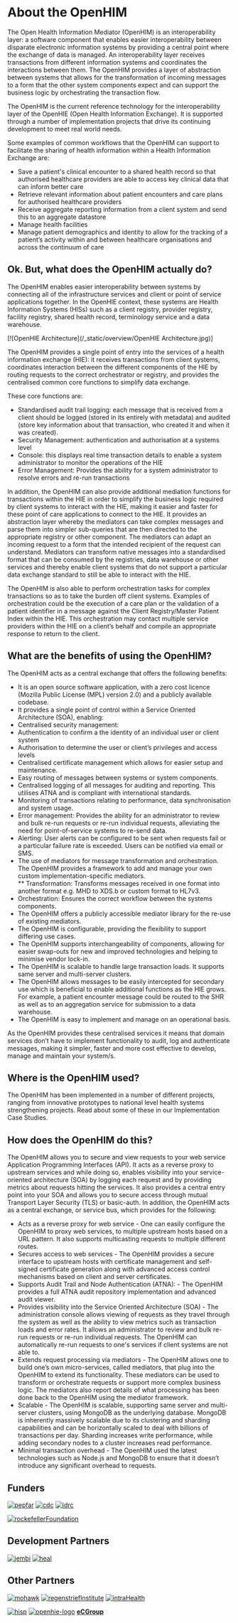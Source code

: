 About the OpenHIM
====================

The Open Health Information Mediator (OpenHIM) is an interoperability layer: a software component that enables easier interoperability between disparate electronic information systems by providing a central point where the exchange of data is managed. An interoperability layer receives transactions from different information systems and coordinates the interactions between them. The OpenHIM provides a layer of abstraction between systems that allows for the transformation of incoming messages to a form that the other system components expect and can support the business logic by orchestrating the transaction flow. 

The OpenHIM is the current reference technology for the interoperability layer of the OpenHIE (Open Health Information Exchange). It is supported through a number of implementation projects that drive its continuing development to meet real world needs.  

Some examples of common workflows that the OpenHIM can support to facilitate the sharing of health information within a Health Information Exchange are:  
* Save a patient's clinical encounter to a shared health record so that authorised healthcare providers are able to access key clinical data that can inform better care 
* Retrieve relevant information about patient encounters and care plans for authorised healthcare providers
* Receive aggregate reporting information from a client system and send this to an aggregate datastore
* Manage health facilities 
* Manage patient demographics and identity to allow for the tracking of a patient’s activity within and between healthcare  organisations and across the continuum of care

## Ok. But, what does the OpenHIM actually do?

The OpenHIM enables easier interoperability between systems by connecting all of the infrastructure services and client or point of service applications together. In the OpenHIE context, these systems are Health Information Systems (HISs) such as a client registry, provider registry, facility registry, shared health record, terminology service and a data warehouse.  

[![OpenHIE Architecture](/_static/overview/OpenHIE Architecture.jpg)]

The OpenHIM provides a single point of entry into the services of a health information exchange (HIE): it receives transactions from client systems, coordinates interaction between the different components of the HIE by routing requests to the correct orchestrator or registry, and provides the centralised common core functions to simplify data exchange. 

These core functions are:  
* Standardised audit trail logging: each message that is received from a client should be logged (stored in its entirely with metadata) and audited (store key information about that transaction, who created it and when it was created).
* Security Management: authentication and authorisation at a systems level  
* Console: this displays real time transaction details to enable a system administrator to monitor the operations of the HIE
* Error Management: Provides the ability for a system administrator to resolve errors and re-run transactions 

In addition, the OpenHIM can also provide additional mediation functions for transactions within the HIE in order to simplify the business logic required by client systems to interact with the HIE, making it easier and faster for these point of care applications to connect to the HIE. It provides an abstraction layer whereby the mediators can take complex messages and parse them into simpler sub-queries that are then directed to the appropriate registry or other component. The mediators can adapt an incoming request to a form that the intended recipient of the request can understand. Mediators can transform native messages into a standardised format that can be consumed by the registries, data warehouse or other services and thereby enable client systems that do not support a particular data exchange standard to still be able to interact with the HIE. 

The OpenHIM is also able to perform orchestration tasks for complex transactions so as to take the burden off client systems. Examples of orchestration could be the execution of a care plan or the validation of a patient identifier in a message against the Client Registry/Master Patient Index within the HIE. This orchestration may contact multiple service providers within the HIE on a client’s behalf and compile an appropriate response to return to the client. 

## What are the benefits of using the OpenHIM?

The OpenHIM acts as a central exchange that offers the following benefits:
* It is an open source software application, with a zero cost licence (Mozilla Public License (MPL) version 2.0) and a publicly available codebase.
* It provides a single point of control within a Service Oriented Architecture (SOA), enabling: 
* Centralised security management:
* Authentication to confirm a the identity of an individual user or client system
* Authorisation to determine the user or client’s privileges and access levels 
* Centralised certificate management which allows for easier setup and maintenance.
* Easy routing of messages between systems or system components.
* Centralised logging of all messages for auditing and reporting. This utilises ATNA and is compliant with international standards.
* Monitoring of transactions relating to performance, data synchronisation and system usage.  
* Error management: Provides the ability for an administrator to review and bulk re-run requests or re-run individual requests, alleviating the need for point-of-service systems to re-send data. 
* Alerting: User alerts can be configured to be sent when requests fail or a particular failure rate is exceeded. Users can be notified via email or SMS. 
* The use of mediators for message transformation and orchestration. The OpenHIM provides a framework to add and manage your own custom implementation-specific mediators.  
** Transformation: Transforms messages received in one format into another format e.g. MHD to XDS.b or custom format to HL7v3. 
* Orchestration: Ensures the correct workflow between the systems components.
* The OpenHIM offers a publicly accessible mediator library for the re-use of existing mediators. 
* The OpenHIM is configurable, providing the flexibility to support differing use cases.
* The OpenHIM supports interchangeability of components, allowing for easier swap-outs for new and improved technologies and helping to minimise vendor lock-in.
* The OpenHIM is scalable to handle large transaction loads. It supports same server and multi-server clusters.   
* The OpenHIM allows messages to be easily intercepted for secondary use which is beneficial to enable additional functions as the HIE grows. For example, a patient encounter message could be routed to the SHR as well as to an aggregation service for submission to a data warehouse.
* The OpenHIM is easy to implement and manage on an operational basis.

As the OpenHIM provides these centralised services it means that domain services don’t have to implement functionality to audit, log and authenticate messages, making it simpler, faster and more cost effective to develop, manage and maintain your system/s. 

## Where is the OpenHIM used?
The OpenHIM has been implemented in a number of different projects, ranging from innovative prototypes to national level health systems strengthening projects. Read about some of these in our Implementation Case Studies.  

## How does the OpenHIM do this?

The OpenHIM allows you to secure and view requests to your web service Application Programming Interfaces (API). It acts as a reverse proxy to upstream services and while doing so, enables visibility into your service-oriented architecture (SOA) by logging each request and by providing metrics about requests hitting the services. It also provides a central entry point into your SOA and allows you to secure access through mutual Transport Layer Security (TLS) or basic-auth. In addition, the OpenHIM acts as a central exchange, or service bus, which provides for the following:
* Acts as a reverse proxy for web service - One can easily configure the OpenHIM to proxy web services, to multiple upstream hosts based on a URL pattern. It also supports multicasting requests to multiple different routes.
* Secures access to web services - The OpenHIM provides a secure interface to upstream hosts with certificate management and self-signed certificate generation along with advanced access control mechanisms based on client and server certificates.
* Supports Audit Trail and Node Authentication (ATNA): - The OpenHIM provides a full ATNA audit repository implementation and advanced audit viewer.  
* Provides visibility into the Service Oriented Architecture (SOA) - The administration console allows viewing of requests as they travel through the system as well as the ability to view metrics such as transaction loads and error rates. It allows an administrator to review and bulk re-run requests or re-run individual requests. The OpenHIM can automatically re-run requests to one's services if client systems are not able to.
* Extends request processing via mediators - The OpenHIM allows one to build one’s own micro-services, called mediators, that plug into the OpenHIM to extend its functionality. These mediators can be used to transform or orchestrate requests or support more complex business logic. The mediators also report details of what processing has been done back to the OpenHIM using the mediator framework. 
* Scalable - The OpenHIM is scalable, supporting same server and multi-server clusters, using MongoDB as the underlying database. MongoDB is inherently massively scalable due to its clustering and sharding capabilities and can be horizontally scaled to deal with billions of transactions per day. Sharding increases write performance, while adding secondary nodes to a cluster increases read performance. 
* Minimal transaction overhead - The OpenHIM used the latest technologies such as Node.js and MongoDB to ensure that it doesn’t introduce any significant overhead to requests.


## Funders

[![pepfar](/_static/funders/pepfar.jpg)](http://www.pepfar.gov/ "PEPFAR")
[![cdc](/_static/funders/cdc.jpg)](http://www.cdc.gov/ "CDC")
[![idrc](/_static/funders/idrc.jpg)](http://www.idrc.ca/EN/Pages/default.aspx "IDRC")

[![rockefellerFoundation](/_static/funders/rockefellerFoundation.jpg)](http://www.rockefellerfoundation.org/ "Rockefeller Foundation")

## Development Partners

[![jembi](/_static/funders/jembi.png)](http://jembi.org)
[![heal](/_static/funders/heal.png)](http://heal.cs.ukzn.ac.za/ "HeAL UKZN")

## Other Partners

[![mohawk](/_static/funders/mohawk.jpg)](http://www.mohawkcollege.ca/ "Mohawk College")
[![regenstriefInstitute](/_static/funders/regenstriefInstitute.jpg)](http://www.regenstrief.org/ "Regenstrief Institute")
[![intraHealth](/_static/funders/intraHealth.jpg)](http://www.intrahealth.org/ "InntraHealth")

[![hisp](/_static/funders/hisp.png)](http://hisp.org)
[![openhie-logo](/_static/funders/openhie-logo.png)](http://ohie.org)
[**eCGroup**](http://www.ecgroupinc.com/index.htm "eCGroup")

